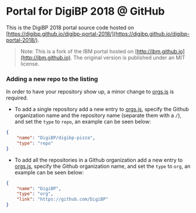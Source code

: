 # Portal for DigiBP 2018 @ GitHub

This is the DigiBP 2018 portal source code hosted on [https://digibp.github.io/digibp-portal-2018/](https://digibp.github.io/digibp-portal-2018/).

> Note: This is a fork of the IBM portal hosted on [http://ibm.github.io](http://ibm.github.io). The original version is published under an MIT license.

### Adding a new repo to the listing

In order to have your repository show up, a minor change to [orgs.js](assets/js/orgs.js) is required.

* To add a single repository add a new entry to [orgs.js](assets/js/orgs.js), specify the Github organization name and the repository name (separate them with a `/`), and set the `type` to `repo`, an example can be seen below:

```JSON
{
    "name": "DigiBP/digibp-pizza",
    "type": "repo"
}
```

* To add all the repositories in a Github organization add a new entry to [orgs.js](assets/js/orgs.js), specify the Github organization name, and set the `type` to `org`, an example can be seen below:

```JSON
{
    "name": "DigiBP",
    "type": "org",
    "link": "https://github.com/DigiBP"
}
```